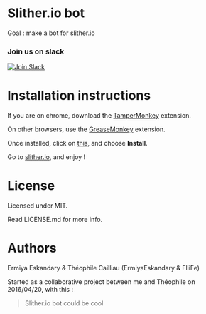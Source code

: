 # Slither.io bot
Goal : make a bot for slither.io

### Join us on slack
[![Join Slack](https://slitherio-bot.herokuapp.com/badge.svg)](https://slitherio-bot.herokuapp.com/)

# Installation instructions

If you are on chrome, download the [TamperMonkey](https://chrome.google.com/webstore/detail/tampermonkey/dhdgffkkebhmkfjojejmpbldmpobfkfo?hl=en) extension.

On other browsers, use the [GreaseMonkey](https://addons.mozilla.org/en-GB/firefox/addon/greasemonkey/) extension.

Once installed, click on [this](https://github.com/ErmiyaEskandary/slither.io-bot/raw/master/bot.user.js), and choose **Install**.

Go to [slither.io](http://slither.io/), and enjoy !

# License

Licensed under MIT.

Read LICENSE.md for more info.

# Authors
Ermiya Eskandary & Théophile Cailliau (ErmiyaEskandary & FliiFe)

Started as a collaborative project between me and Théophile on 2016/04/20, with this :
> Slither.io bot could be cool
